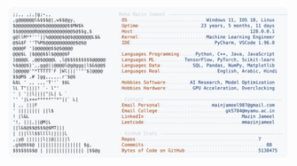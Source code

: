 <picture>
  <source srcset="https://raw.githubusercontent.com/mmazinjameel/mmazinjameel/main/dark_mode.svg?v=1744772372" media="(prefers-color-scheme: dark)">
  <img src="https://raw.githubusercontent.com/mmazinjameel/mmazinjameel/main/light_mode.svg?v=1744772372">
</picture>
